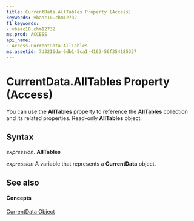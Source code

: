 ```yaml
---
title: CurrentData.AllTables Property (Access)
keywords: vbaac10.chm12732
f1_keywords:
- vbaac10.chm12732
ms.prod: ACCESS
api_name:
- Access.CurrentData.AllTables
ms.assetid: 7d3216da-6db1-5ca1-4163-56f354185337
---
```



# CurrentData.AllTables Property (Access)

You can use the  **AllTables** property to reference the **[AllTables](alltables-object-access.md)** collection and its related properties. Read-only **AllTables** object.


## Syntax

 _expression_. **AllTables**

 _expression_ A variable that represents a **CurrentData** object.


## See also


#### Concepts


[CurrentData Object](currentdata-object-access.md)

